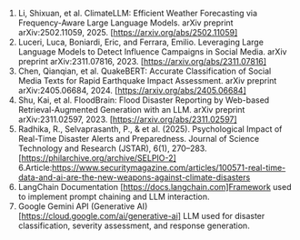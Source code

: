 1. Li, Shixuan, et al. ClimateLLM: Efficient Weather Forecasting via Frequency-Aware Large Language Models. arXiv preprint arXiv:2502.11059, 2025. [https://arxiv.org/abs/2502.11059]
2. Luceri, Luca, Boniardi, Eric, and Ferrara, Emilio. Leveraging Large Language Models to Detect Influence Campaigns in Social Media. arXiv preprint arXiv:2311.07816, 2023. [https://arxiv.org/abs/2311.07816]
3. Chen, Qianqian, et al. QuakeBERT: Accurate Classification of Social Media Texts for Rapid Earthquake Impact Assessment. arXiv preprint arXiv:2405.06684, 2024. [https://arxiv.org/abs/2405.06684]
4. Shu, Kai, et al. FloodBrain: Flood Disaster Reporting by Web-based Retrieval-Augmented Generation with an LLM. arXiv preprint arXiv:2311.02597, 2023. [https://arxiv.org/abs/2311.02597]
5. Radhika, R., Selvaprasanth, P., & et al. (2025). Psychological Impact of Real-Time Disaster Alerts and Preparedness. Journal of Science Technology and Research (JSTAR), 6(1), 270–283. [https://philarchive.org/archive/SELPIO-2]
6.Article:https://www.securitymagazine.com/articles/100571-real-time-data-and-ai-are-the-new-weapons-against-climate-disasters 
7. LangChain Documentation [https://docs.langchain.com]Framework used to implement prompt chaining and LLM interaction.
8. Google Gemini API (Generative AI) [https://cloud.google.com/ai/generative-ai] LLM used for disaster classification, severity assessment, and response generation.


